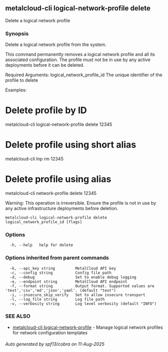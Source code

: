 ## metalcloud-cli logical-network-profile delete

Delete a logical network profile

### Synopsis

Delete a logical network profile from the system.

This command permanently removes a logical network profile and all its associated
configuration. The profile must not be in use by any active deployments before
it can be deleted.

Required Arguments:
  logical_network_profile_id    The unique identifier of the profile to delete

Examples:
  # Delete profile by ID
  metalcloud-cli logical-network-profile delete 12345

  # Delete profile using short alias
  metalcloud-cli lnp rm 12345

  # Delete profile using alias
  metalcloud-cli network-profile delete 12345

Warning: This operation is irreversible. Ensure the profile is not in use
by any active infrastructure deployments before deletion.

```
metalcloud-cli logical-network-profile delete logical_network_profile_id [flags]
```

### Options

```
  -h, --help   help for delete
```

### Options inherited from parent commands

```
  -k, --api_key string         MetalCloud API key
  -c, --config string          Config file path
  -d, --debug                  Set to enable debug logging
  -e, --endpoint string        MetalCloud API endpoint
  -f, --format string          Output format. Supported values are 'text','csv','md','json','yaml'. (default "text")
  -i, --insecure_skip_verify   Set to allow insecure transport
  -l, --log_file string        Log file path
  -v, --verbosity string       Log level verbosity (default "INFO")
```

### SEE ALSO

* [metalcloud-cli logical-network-profile](metalcloud-cli_logical-network-profile.md)	 - Manage logical network profiles for network configuration templates

###### Auto generated by spf13/cobra on 11-Aug-2025
